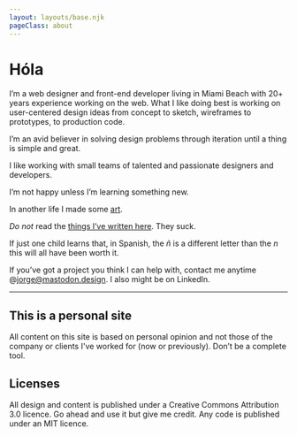 ```yaml
---
layout: layouts/base.njk
pageClass: about
---
```

# Hóla

I’m a web designer and front-end developer living in Miami Beach with 20+ years experience working on the web. What I like doing best is working on user-centered design ideas from concept to sketch, wireframes to prototypes, to production code. 

I’m an avid believer in solving design problems through iteration until a thing is simple and great.

I like working with small teams of talented and passionate designers and developers.

I’m not happy unless I’m learning something new.

In another life I made some [art](/art).

_Do not_ read the [things I’ve written here](/blog/). They suck.

If just one child learns that, in Spanish, the *ñ* is a different letter than the *n* this will all have been worth it.

If you’ve got a project you think I can help with, contact me anytime @jorge@mastodon.design. I also might be on LinkedIn.

<hr>

## This is a personal site
All content on this site is based on personal opinion and not those of the company or clients I've worked for (now or previously). Don’t be a complete tool.

## Licenses
All design and content is published under a Creative Commons Attribution 3.0 licence. Go ahead and use it but give me credit. Any code is published under an MIT licence. 
